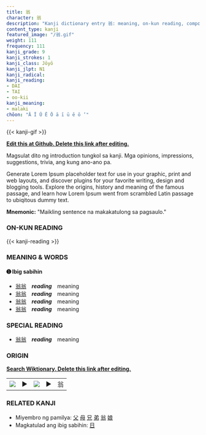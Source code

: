 ```yaml
---
title: 翁
character: 翁
description: "Kanji dictionary entry 翁: meaning, on-kun reading, compounds, origin, related kanji"
content_type: kanji
featured_image: "/翁.gif"
weight: 111
frequency: 111
kanji_grade: 9
kanji_strokes: 1
kanji_class: Jōyō
kanji_jlpt: N1
kanji_radical: 
kanji_reading: 
- DAI
- TAI
- oo-kii
kanji_meaning:
- malaki
chōon: "Ā Ī Ū Ē Ō ā ī ū ē ō ’"
---
```

[//]: # (Don't edit the line below. Kanji animated GIF code is automatically generated.)
{{< kanji-gif >}}

[//]: # (Edit below this line.)

**[Edit this at Github. Delete this link after editing.](https://github.com/tim0g/tim/tree/main/content/kanji/翁/index.md)**

Magsulat dito ng introduction tungkol sa kanji. Mga opinions, impressions, suggestions, trivia, ang kung ano-ano pa.

Generate Lorem Ipsum placeholder text for use in your graphic, print and web layouts, and discover plugins for your favorite writing, design and blogging tools. Explore the origins, history and meaning of the famous passage, and learn how Lorem Ipsum went from scrambled Latin passage to ubiqitous dummy text.
 
**Mnemonic:** "Maikling sentence na makakatulong sa pagsaulo."

### ON-KUN READING

[//]: # (Don't edit the line below. ON-KUN READING code is automatically generated.)
{{< kanji-reading >}}

### MEANING & WORDS

#### ➊ **Ibig sabihin**
  - [翁](../翁)[翁](../翁)　***reading***　meaning
  - [翁](../翁)[翁](../翁)　***reading***　meaning
  - [翁](../翁)[翁](../翁)　***reading***　meaning
  - [翁](../翁)[翁](../翁)　***reading***　meaning

### SPECIAL READING
  - [翁](../翁)[翁](../翁)　***reading***　meaning

### ORIGIN

**[Search Wiktionary. Delete this link after editing.](https://wiktionary.org/wiki/翁)**
<table class="kanji-table"><tr><td>
<img src="60px-翁-bronze.svg.png">
</td><td>▶</td><td>
<img src="60px-翁-oracle.svg.png">
</td><td>▶</td>
<td class="kanji-origin">翁</td>
</tr></table>

### RELATED KANJI
- Miyembro ng pamilya: [父](../父) [母](../母) [兄](../兄) [弟](../弟) [翁](../翁) [娘](../娘)
- Magkatulad ang ibig sabihin: [日](../日)
